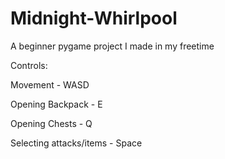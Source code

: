 # Midnight-Whirlpool
A beginner pygame project I made in my freetime


Controls:

Movement - WASD

Opening Backpack - E

Opening Chests - Q

Selecting attacks/items - Space
